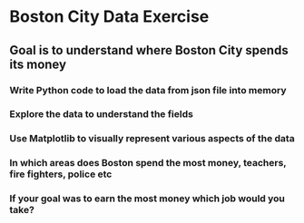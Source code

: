# Boston City Data Exercise
## Goal is to understand where Boston City spends its money  
### Write Python code to load the data from json file into memory 
### Explore the data to understand the fields 
### Use Matplotlib to visually represent various aspects of the data 
### In which areas does Boston spend the most money, teachers, fire fighters, police etc
### If your goal was to earn the most money which job would you take?
